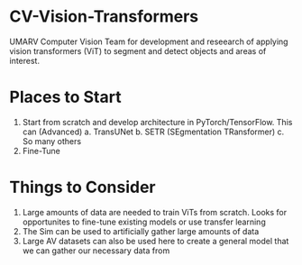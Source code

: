# CV-Vision-Transformers
UMARV Computer Vision Team for development and reseearch of applying vision transformers (ViT) to segment and detect objects and areas of interest.


# Places to Start
1. Start from scratch and develop architecture in PyTorch/TensorFlow. This can  (Advanced)
     a. TransUNet
     b. SETR (SEgmentation TRansformer)
     c. So many others
3. Fine-Tune 




# Things to Consider
1. Large amounts of data are needed to train ViTs from scratch. Looks for opportunites to fine-tune existing models or use transfer learning
2. The Sim can be used to artificially gather large amounts of data
3. Large AV datasets can also be used here to create a general model that we can gather our necessary data from

